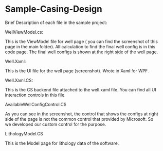 # Sample-Casing-Design

Brief Description of each file in the sample project:

WellViewModel.cs:

This is the ViewModel file for well page ( you can find the screenshot of this page in the main folder). 
All calculation to find the final well config is in this code page. The final well configs is shown at the right side of the well page.

Well.Xaml:

This is the UI file for the well page (screenshot). Wrote in Xaml for WPF.

Well.Xaml.CS:

This is the CS backend file attached to the well.xaml file. You can find all UI interaction controls in this file.

AvailableWellConfigControl.CS

As you can see in the screenshot, the control that shows the configs at right side of the page is not the common control that provided
by Microsoft. So we developed our custom control for the purpose.

LithologyModel.CS

This is the Model page for lithology data of the software. 
